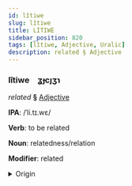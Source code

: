 ```yaml
---
id: lîtiwe
slug: lîtiwe
title: LİTIWE
sidebar_position: 820
tags: [lîtiwe, Adjective, Uralic]
description: related § Adjective
---
```


### lîtiwe&emsp;<span kind="abugida">ʓɟcȷʒɿ</span>

*related* **§** [Adjective](../../tags/Adjective)

**IPA**: /ˈli.tɪ.wɛ/

**Verb**: to be related

**Noun**: relatedness/relation

**Modifier**: related

<details>
    <summary>Origin</summary>
    Finnish liittyvä [ˈliːt̪ːyʋæ]<br/>
    <em>Uralic Language Family</em>
</details>